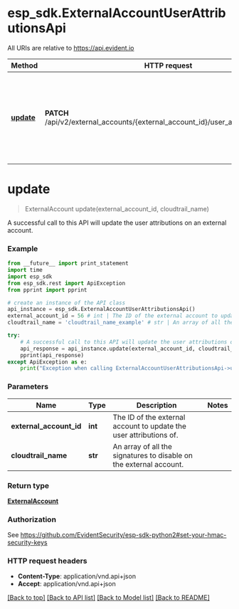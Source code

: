 # esp_sdk.ExternalAccountUserAttributionsApi

All URIs are relative to https://api.evident.io

Method | HTTP request | Description
------------- | ------------- | -------------
[**update**](ExternalAccountUserAttributionsApi.md#update) | **PATCH** /api/v2/external_accounts/{external_account_id}/user_attribution.json_api | A successful call to this API will update the user attributions on an external account.


# **update**
> ExternalAccount update(external_account_id, cloudtrail_name)

A successful call to this API will update the user attributions on an external account.

### Example 
```python
from __future__ import print_statement
import time
import esp_sdk
from esp_sdk.rest import ApiException
from pprint import pprint

# create an instance of the API class
api_instance = esp_sdk.ExternalAccountUserAttributionsApi()
external_account_id = 56 # int | The ID of the external account to update the user attributions of.
cloudtrail_name = 'cloudtrail_name_example' # str | An array of all the signatures to disable on the external account.

try: 
    # A successful call to this API will update the user attributions on an external account.
    api_response = api_instance.update(external_account_id, cloudtrail_name)
    pprint(api_response)
except ApiException as e:
    print("Exception when calling ExternalAccountUserAttributionsApi->update: %s\n" % e)
```

### Parameters

Name | Type | Description  | Notes
------------- | ------------- | ------------- | -------------
 **external_account_id** | **int**| The ID of the external account to update the user attributions of. | 
 **cloudtrail_name** | **str**| An array of all the signatures to disable on the external account. | 

### Return type

[**ExternalAccount**](ExternalAccount.md)

### Authorization

See https://github.com/EvidentSecurity/esp-sdk-python2#set-your-hmac-security-keys

### HTTP request headers

 - **Content-Type**: application/vnd.api+json
 - **Accept**: application/vnd.api+json

[[Back to top]](#) [[Back to API list]](../README.md#documentation-for-api-endpoints) [[Back to Model list]](../README.md#documentation-for-models) [[Back to README]](../README.md)

